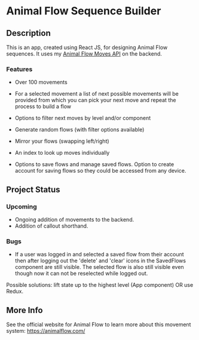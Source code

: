 # Animal Flow Sequence Builder

## Description
This is an app, created using React JS, for designing Animal Flow sequences. It uses my [Animal Flow Moves API](https://github.com/steve-dave8/Animal-Flow-Moves-API) on the backend. 

### Features
* Over 100 movements

* For a selected movement a list of next possible movements will be provided from which you can pick your next move and repeat the process to build a flow

* Options to filter next moves by level and/or component

* Generate random flows (with filter options available)

* Mirror your flows (swapping left/right)

* An index to look up moves individually

* Options to save flows and manage saved flows. Option to create account for saving flows so they could be accessed from any device.

## Project Status
### Upcoming
* Ongoing addition of movements to the backend.
* Addition of callout shorthand.

### Bugs
* If a user was logged in and selected a saved flow from their account then after logging out the 'delete' and 'clear' icons in the SavedFlows component are still visible. The selected flow is also still visible even though now it can not be reselected while logged out.

Possible solutions: lift state up to the highest level (App component) OR use Redux.

## More Info
See the official website for Animal Flow to learn more about this movement system: <https://animalflow.com/>

